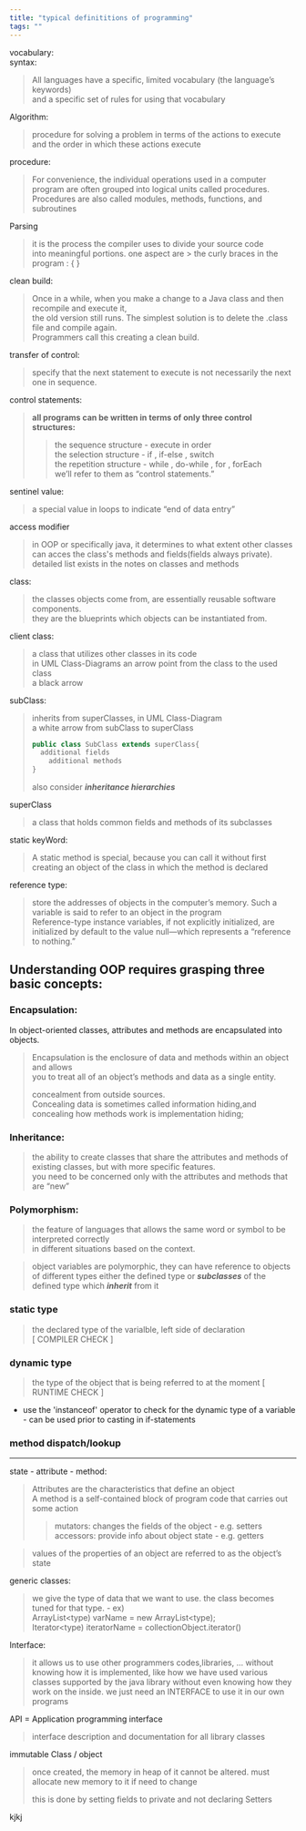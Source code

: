 ```yaml
---
title: "typical definititions of programming"
tags: ""
---
```

vocabulary:  
syntax:  

>  All languages have a specific, limited vocabulary (the language’s keywords)  
> and a specific set of rules for using that vocabulary 

Algorithm:  

> procedure for solving a problem in terms of the actions to execute and the order in which these actions execute

procedure:

> For convenience, the individual operations used in a computer program are often grouped into logical units called procedures.  
> Procedures are also called modules, methods, functions, and subroutines

Parsing

> it is the process the compiler uses to divide your
> source code  
> into meaningful portions. one aspect are > the curly braces in the program : { } 

clean build:

> Once in a while, when you make a change to a Java class and then recompile and execute it,  
> the old version still runs. The simplest solution is to delete the .class file and compile again.  
> Programmers call this creating a
> clean build.

transfer of control:  

> specify that the next statement to execute is not
> necessarily the next one in sequence.

control statements:  

> **all programs can be written in terms of only three control structures:** 
>
> > the sequence structure - execute in order  
> > the selection structure - if , if-else , switch  
> > the repetition structure - while , do-while , for , forEach  
> > we’ll refer to them as “control statements.”

sentinel value:

> a special value in loops to indicate “end of data entry”

access modifier

> in OOP or specifically java, it determines to what extent other classes can acces the class's methods and fields(fields always private).
> detailed list exists in the notes on classes and methods

class:  

> the classes objects come from, are essentially reusable software components.  
> they are the blueprints which objects can be instantiated from.

client class:

> a class that utilizes other classes in its code  
> in UML Class-Diagrams an arrow point from the class to the used class  
> a black arrow

subClass:

> inherits from superClasses, in UML Class-Diagram  
> a white arrow from subClass to superClass
>
> ```java
> public class SubClass extends superClass{
> 	additional fields
>     additional methods 
> }
> ```
>
> also consider **_inheritance hierarchies_**

superClass

> a class that holds common fields and methods of its subclasses

static keyWord:  

> A static method is special, because you can call it
> without first creating an object of the class in which the method is declared

reference type:

> store the addresses of objects in the computer’s memory. Such a variable is said to refer to an object in the program  
> Reference-type instance variables, if not explicitly initialized, are initialized
> by default to the value null—which represents a “reference to nothing.”

## Understanding OOP requires grasping three basic concepts:

### Encapsulation:

In object-oriented classes, attributes and methods are encapsulated into objects.  

> Encapsulation is the enclosure of data and methods within an object and allows  
> you to treat all of an object’s methods and data as a single entity.  
>
> concealment from outside sources.  
> Concealing data is sometimes called information hiding,and  
> concealing how methods work is implementation hiding;  

### Inheritance:

> the ability to create
> classes that share the attributes and methods of existing classes, but with more specific features.  
> you need to be concerned only with the attributes and methods that are “new”

### Polymorphism:

> the feature of languages that allows the
> same word or symbol to be interpreted correctly  
> in different situations based on the context.  

> object variables are polymorphic, they can have reference to objects of different types
> either the defined type or **_subclasses_** of the defined type which **_inherit_** from it

### static type

> the declared type of the varialble, left side of declaration  
> [ COMPILER CHECK ]  

### dynamic type

> the type of the object that is being referred to at the moment
> [ RUNTIME CHECK ]  

-   use the 'instanceof' operator to check for the dynamic type of a variable - can be used prior to casting in if-statements

### method dispatch/lookup

>

* * *

state - attribute - method:

> Attributes are the characteristics
> that define an object  
> A method is a self-contained block of program code that carries out some action  
>
> > mutators: changes the fields of the object - e.g. setters  
> > accessors: provide info about object state - e.g. getters

> values of the properties of an object are referred to as the object’s state

generic classes:  

> we give the type of data that we want to use. the class becomes tuned for that type. - ex)  
> ArrayList&lt;type) varName = new ArrayList&lt;type);  
> Iterator&lt;type) iteratorName = collectionObject.iterator()

Interface:

> it allows us to use other programmers codes,libraries, ...
> without knowing how it is implemented, like how we have used various classes supported by the java library without even knowing how they work on the inside. we just need an INTERFACE to use it in our own programs

API = Application programming interface

> interface description and documentation for all library classes

immutable Class / object

> once created, the memory in heap of it cannot be altered. must allocate new memory to it if need to change
>
> this is done by setting fields to private and not declaring Setters

kjkj
